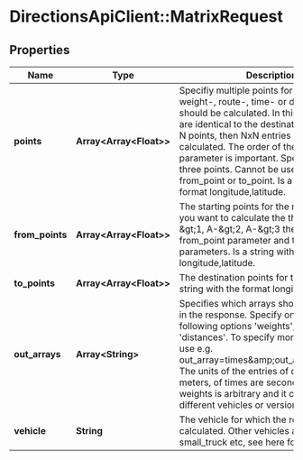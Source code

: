 # DirectionsApiClient::MatrixRequest

## Properties
Name | Type | Description | Notes
------------ | ------------- | ------------- | -------------
**points** | **Array&lt;Array&lt;Float&gt;&gt;** | Specifiy multiple points for which the weight-, route-, time- or distance-matrix should be calculated. In this case the starts are identical to the destinations. If there are N points, then NxN entries will be calculated. The order of the point parameter is important. Specify at least three points. Cannot be used together with from_point or to_point. Is a string with the format longitude,latitude. | [optional] 
**from_points** | **Array&lt;Array&lt;Float&gt;&gt;** | The starting points for the routes. E.g. if you want to calculate the three routes A-&amp;gt;1, A-&amp;gt;2, A-&amp;gt;3 then you have one from_point parameter and three to_point parameters. Is a string with the format longitude,latitude. | [optional] 
**to_points** | **Array&lt;Array&lt;Float&gt;&gt;** | The destination points for the routes. Is a string with the format longitude,latitude. | [optional] 
**out_arrays** | **Array&lt;String&gt;** | Specifies which arrays should be included in the response. Specify one or more of the following options &#39;weights&#39;, &#39;times&#39;, &#39;distances&#39;. To specify more than one array use e.g. out_array&#x3D;times&amp;amp;out_array&#x3D;distances. The units of the entries of distances are meters, of times are seconds and of weights is arbitrary and it can differ for different vehicles or versions of this API. | [optional] 
**vehicle** | **String** | The vehicle for which the route should be calculated. Other vehicles are foot, small_truck etc, see here for the details. | [optional] 


